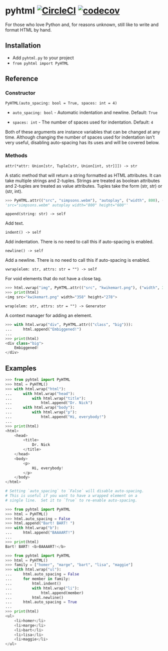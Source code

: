# pyhtml [![CircleCI](https://circleci.com/gh/chingc/pyhtml.svg?style=shield)](https://circleci.com/gh/chingc/pyhtml) [![codecov](https://codecov.io/gh/chingc/pyhtml/branch/master/graph/badge.svg)](https://codecov.io/gh/chingc/pyhtml)

For those who love Python and, for reasons unknown, still like to write and format HTML by hand.

## Installation

- Add `pyhtml.py` to your project
- `from pyhtml import PyHTML`

## Reference

### Constructor

`PyHTML(auto_spacing: bool = True, spaces: int = 4)`

- `auto_spacing: bool` - Automatic indentation and newline.  Default: `True`

- `spaces: int` - The number of spaces used for indentation.  Default: `4`

Both of these arguments are instance variables that can be changed at any time.  Although changing the number of spaces used for indentation isn't very useful, disabling auto-spacing has its uses and will be covered below.

### Methods

`attr(*attr: Union[str, Tuple[str, Union[int, str]]]) -> str`

A static method that will return a string formatted as HTML attributes.  It can take multiple strings and 2-tuples.  Strings are treated as boolean attributes and 2-tuples are treated as value attributes.  Tuples take the form (str, str) or (str, int).

``` python
>>> PyHTML.attr(("src", "simpsons.webm"), "autoplay", ("width", 800), ("height", 600))
'src="simpsons.webm" autoplay width="800" height="600"'
```

`append(string: str) -> self`

Add text.

`indent() -> self`

Add indentation.  There is no need to call this if auto-spacing is enabled.

`newline() -> self`

Add a newline.  There is no need to call this if auto-spacing is enabled.

`vwrap(elem: str, attrs: str = "") -> self`

For void elements that do not have a close tag.

``` python
>>> html.vwrap("img", PyHTML.attr(("src", "kwikemart.png"), ("width", 358), ("height", 278)))
>>> print(html)
<img src="kwikemart.png" width="358" height="278">
```

`wrap(elem: str, attrs: str = "") -> Generator`

A context manager for adding an element.

``` python
>>> with html.wrap("div", PyHTML.attr(("class", "big"))):
...     html.append("Embiggened!")
...
>>> print(html)
<div class="big">
    Embiggened!
</div>
```

## Examples

``` python
>>> from pyhtml import PyHTML
>>> html = PyHTML()
>>> with html.wrap("html"):
...     with html.wrap("head"):
...         with html.wrap("title"):
...             html.append("Dr. Nick")
...     with html.wrap("body"):
...         with html.wrap("p"):
...             html.append("Hi, everybody!")
...
>>> print(html)
<html>
    <head>
        <title>
            Dr. Nick
        </title>
    </head>
    <body>
        <p>
            Hi, everybody!
        </p>
    </body>
</html>
```

``` python
# Setting `auto_spacing` to `False` will disable auto-spacing.
# This is useful if you want to have a wrapped element on a
# single line.  Set it to `True` to re-enable auto-spacing.

>>> from pyhtml import PyHTML
>>> html = PyHTML()
>>> html.auto_spacing = False
>>> html.append("Bart! BART! ")
>>> with html.wrap("b"):
...     html.append("BAAAART!")
...
>>> print(html)
Bart! BART! <b>BAAAART!</b>
```

``` python
>>> from pyhtml import PyHTML
>>> html = PyHTML()
>>> family = ["homer", "marge", "bart", "lisa", "maggie"]
>>> with html.wrap("ul"):
...     html.auto_spacing = False
...     for member in family:
...         html.indent()
...         with html.wrap("li"):
...             html.append(member)
...         html.newline()
...     html.auto_spacing = True
...
>>> print(html)
<ul>
    <li>homer</li>
    <li>marge</li>
    <li>bart</li>
    <li>lisa</li>
    <li>maggie</li>
</ul>
```
